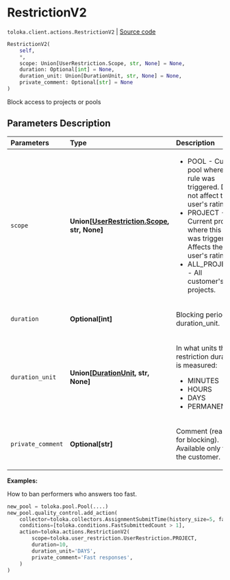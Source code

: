# RestrictionV2
`toloka.client.actions.RestrictionV2` | [Source code](https://github.com/Toloka/toloka-kit/blob/v0.1.24/src/client/actions.py#L58)

```python
RestrictionV2(
    self,
    *,
    scope: Union[UserRestriction.Scope, str, None] = None,
    duration: Optional[int] = None,
    duration_unit: Union[DurationUnit, str, None] = None,
    private_comment: Optional[str] = None
)
```

Block access to projects or pools

## Parameters Description

| Parameters | Type | Description |
| :----------| :----| :-----------|
`scope`|**Union\[[UserRestriction.Scope](toloka.client.user_restriction.UserRestriction.Scope.md), str, None\]**|<p><ul><li>POOL - Current pool where this rule was triggered. Does not affect the user&#x27;s rating.</li><li>PROJECT - Current project where this rule was triggered. Affects the user&#x27;s rating.</li><li>ALL_PROJECTS - All customer&#x27;s projects.</li></ul></p>
`duration`|**Optional\[int\]**|<p>Blocking period in duration_unit.</p>
`duration_unit`|**Union\[[DurationUnit](toloka.client.user_restriction.DurationUnit.md), str, None\]**|<p>In what units the restriction duration is measured:<ul><li>MINUTES</li><li>HOURS</li><li>DAYS</li><li>PERMANENT</li></ul></p>
`private_comment`|**Optional\[str\]**|<p>Comment (reason for blocking). Available only to the customer.</p>

**Examples:**

How to ban performers who answers too fast.

```python
new_pool = toloka.pool.Pool(....)
new_pool.quality_control.add_action(
    collector=toloka.collectors.AssignmentSubmitTime(history_size=5, fast_submit_threshold_seconds=20),
    conditions=[toloka.conditions.FastSubmittedCount > 1],
    action=toloka.actions.RestrictionV2(
        scope=toloka.user_restriction.UserRestriction.PROJECT,
        duration=10,
        duration_unit='DAYS',
        private_comment='Fast responses',
    )
)
```
